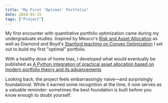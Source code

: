 ```yaml
---
title: "My First 'Optimal' Portfolio"
date: 2024-03-15
tags: ["Project"]
---
```


My first encounter with quantitative portfolio optimization came during my undergraduate studies.  Inspired by Meucci's [Risk and Asset Allocation](https://link.springer.com/book/10.1007/978-3-540-27904-4) as well as Diamond and Boyd's [Stanford teaching on Convex Optimization](https://web.stanford.edu/~boyd/teaching.html) I set out to build my first "optimal" portfolio.

With a healthy dose of home bias, I developed what would eventually be published as [A Python integration of practical asset allocation based on modern portfolio theory and its advancements](https://digitalcollection.zhaw.ch/handle/11475/24351)

Looking back, the project feels embarrassingly naive—and surprisingly foundational. While it earned some recognition at the time, it now serves as a valuable reminder: sometimes the best foundation is built before you know enough to doubt yourself.
